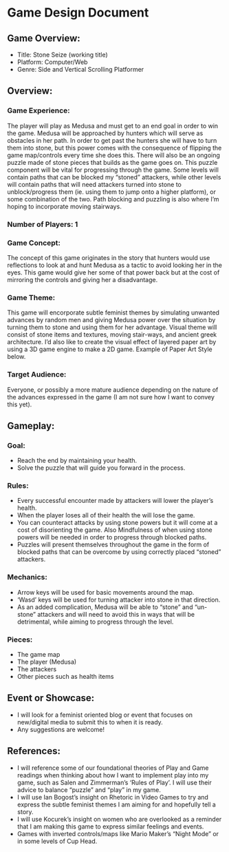 # Game Design Document

## Game Overview:
- Title: Stone Seize (working title)
- Platform: Computer/Web
- Genre: Side and Vertical Scrolling Platformer

## Overview: 
### Game Experience: 
The player will play as Medusa and must get to an end goal in order to win the game. 
Medusa will be approached by hunters which will serve as obstacles in her path. In order to get past the hunters she will have to turn them into stone, but this power comes with the consequence of flipping the game map/controls every time she does this. 
There will also be an ongoing puzzle made of stone pieces that builds as the game goes on. This puzzle component will be vital for progressing through the game. Some levels will contain paths that can be blocked my “stoned” attackers, while other levels will contain paths that will need attackers turned into stone to unblock/progress them (ie. using them to jump onto a higher platform), or some combination of the two. Path blocking and puzzling is also where I’m hoping to incorporate moving stairways.
### Number of Players: 1
### Game Concept: 
The concept of this game originates in the story that hunters would use reflections to look at and hunt Medusa as a tactic to avoid looking her in the eyes. This game would give her some of that power back but at the cost of mirroring the controls and giving her a disadvantage.
### Game Theme: 
This game will encorporate subtle feminist themes by simulating unwanted advances by random men and giving Medusa power over the situation by turning them to stone and using them for her advantage.
Visual theme will consist of stone items and textures, moving stair-ways, and ancient greek architecture. 
I’d also like to create the visual effect of layered paper art by using a 3D game engine to make a 2D game. Example of Paper Art Style below.

### Target Audience: 
Everyone, or possibly a more mature audience depending on the nature of the advances expressed in the game (I am not sure how I want to convey this yet).

## Gameplay: 
### Goal: 
- Reach the end by maintaining your health.
- Solve the puzzle that will guide you forward in the process.
### Rules: 
- Every successful encounter made by attackers will lower the player’s health. 
- When the player loses all of their health the will lose the game.
- You can counteract attacks by using stone powers but it will come at a cost of disorienting the game. Also Mindfulness of when using stone powers will be needed in order to progress through blocked paths.
- Puzzles will present themselves throughout the game in the form of blocked paths that can be overcome by using correctly placed “stoned” attackers.
### Mechanics: 
- Arrow keys will be used for basic movements around the map.
- ‘Wasd’ keys will be used for turning attacker into stone in that direction. 
- As an added complication, Medusa will be able to “stone” and “un-stone” attackers and will need to avoid this in ways that will be detrimental, while aiming to progress through the level.
### Pieces: 
- The game map
- The player (Medusa)
- The attackers
- Other pieces such as health items

## Event or Showcase:
- I will look for a feminist oriented blog or event that focuses on new/digital media to submit this to when it is ready.
- Any suggestions are welcome!

## References:
- I will reference some of our foundational theories of Play and Game readings when thinking about how I want to implement play into my game, such as Salen and Zimmerman’s ‘Rules of Play’. I will use their advice to balance “puzzle” and “play” in my game.
- I will use Ian Bogost’s insight on Rhetoric in Video Games to try and express the subtle feminist themes I am aiming for and hopefully tell a story.
- I will use Kocurek’s insight on women who are overlooked as a reminder that I am making this game to express similar feelings and events.
- Games with inverted controls/maps like Mario Maker’s “Night Mode” or in some levels of Cup Head.
